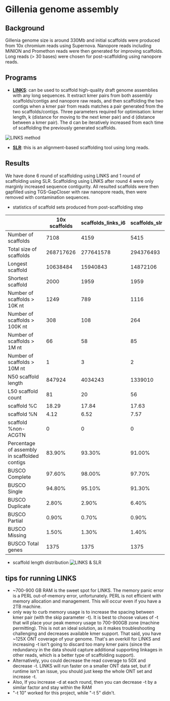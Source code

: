 # Gillenia genome assembly

## Background

Gillenia genome size is around 330Mb and initial scaffolds were produced from 10x chromium reads using Supernova.
Nanopore reads including MiNION and Promethon reads were then generated for improving scaffolds.
Long reads (> 30 bases) were chosen for post-scaffolding using nanopore reads. 

## Programs

* **[LINKS](https://github.com/bcgsc/LINKS)**: can be used to scaffold high-quality draft genome assemblies with any long sequences. It extract kmer pairs from both assembly scaffolds/contigs and nanopore raw reads, and then scaffolding the two contigs when a kmer pair from reads matches a pair generated from the two scaffolds/contigs. Three parameters required for optimisation: kmer length, k (distance for moving to the next kmer pair) and d (distance between a kmer pair). The d can be iteratively increased from each time of scaffolding the previously generated scaffolds.

![LINKS method](https://github.com/christinawu2008/methods-and-musings/blob/master/genome-assembly_ont/Gillenia/links_method.png)

* **[SLR](https://github.com/luojunwei/SLR)**: this is an alignment-based scaffolding tool using long reads.


## Results

We have done 6 round of scaffolding using LINKS and 1 round of scaffolding using SLR. Scaffolding using LINKS after round 4 were only marginly increased sequence contigurity.
All resulted scaffolds were then gapfilled using TGS-GapCloser with raw nanopore reads, then were removed with contamination sequences.

* statistics of scaffold sets produced from post-scaffolding step



|                                              | 10x scaffolds | scaffolds\_links\_i6 | scaffolds\_slr |
| -------------------------------------------- | ------------- | -------------------- | -------------- |
| Number of scaffolds                          | 7108          | 4159                 | 5415           |
| Total size of scaffolds                      | 268717626     | 277641578            | 294376493      |
| Longest scaffold                             | 10638484      | 15940843             | 14872106       |
| Shortest scaffold                            | 2000          | 1959                 | 1959           |
| Number of scaffolds > 10K nt                 | 1249          | 789                  | 1116           |
| Number of scaffolds > 100K nt                | 308           | 108                  | 264            |
| Number of scaffolds > 1M nt                  | 66            | 58                   | 85             |
| Number of scaffolds > 10M nt                 | 1             | 3                    | 2              |
| N50 scaffold length                          | 847924        | 4034243              | 1339010        |
| L50 scaffold count                           | 81            | 20                   | 56             |
| scaffold %C                                  | 18.29         | 17.84                | 17.63          |
| scaffold %N                                  | 4.12          | 6.52                 | 7.57           |
| scaffold %non-ACGTN                          | 0             | 0                    | 0              |
| Percentage of assembly in scaffolded contigs | 83.90%        | 93.30%               | 91.00%         |
| BUSCO Complete                               | 97.60%        | 98.00%               | 97.70%         |
| BUSCO Single                                 | 94.80%        | 95.10%               | 91.30%         |
| BUSCO Duplicate                              | 2.80%         | 2.90%                | 6.40%          |
| BUSCO Partial                                | 0.90%         | 0.70%                | 0.90%          |
| BUSCO Missing                                | 1.50%         | 1.30%                | 1.40%          |
| BUSCO Total genes                            | 1375          | 1375                 | 1375           |

* scaffold length distribution
![LINKS & SLR](https://github.com/christinawu2008/methods-and-musings/blob/master/genome-assembly_ont/Gillenia/seq_len_dis.png)

## tips for running LINKS

* ~700-900 GB RAM is the sweet spot for LINKS. The memory panic error is a PERL out-of-memory error, unfortunately. PERL is not efficient with memory allocation and management. This will occur even if you have a 2TB machine. 
* only way to curb memory usage is to increase the spacing between kmer pair (with the skip parameter -t). It is best to choose values of -t that will place your peak memory usage to 700-900GB zone (machine permitting). This is not an ideal solution, as it makes troubleshooting challenging and decreases available kmer support. That said, you have ~125X ONT coverage of your genome. That's an overkill for LINKS and increasing -t isn't going to discard too many kmer pairs (since the redundancy in the data should capture additional supporting linkages in other reads, which is a better type of scaffolding support). 
* Alternatively, you could decrease the read coverage to 50X and decrease -t. LINKS will run faster on a smaller ONT data set, but if runtime isn't an issue, you should just keep the whole ONT set and increase -t. 
* Also, If you increase -d at each round, then you can decrease -t by a similar factor and stay within the RAM
* "-t 10" worked for this project, while "-t 5" didn't.
